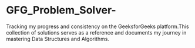 # GFG_Problem_Solver-
Tracking my progress and consistency on the GeeksforGeeks platform.This collection of solutions serves as a reference and documents my journey in mastering Data Structures and Algorithms.
